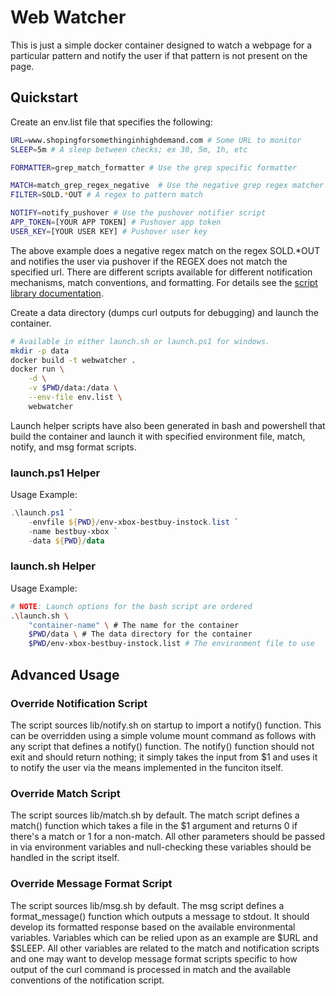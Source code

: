 # Web Watcher

This is just a simple docker container designed to watch a webpage for a
particular pattern and notify the user if that pattern is not present on the
page.

## Quickstart

Create an env.list file that specifies the following:

```bash
URL=www.shopingforsomethinginhighdemand.com # Some URL to monitor
SLEEP=5m # A sleep between checks; ex 30, 5m, 1h, etc

FORMATTER=grep_match_formatter # Use the grep specific formatter

MATCH=match_grep_regex_negative  # Use the negative grep regex matcher
FILTER=SOLD.*OUT # A regex to pattern match

NOTIFY=notify_pushover # Use the pushover notifier script
APP_TOKEN=[YOUR APP TOKEN] # Pushover app token
USER_KEY=[YOUR USER KEY] # Pushover user key
```

The above example does a negative regex match on the regex SOLD.*OUT and
notifies the user via pushover if the REGEX does not match the specified url.
There are different scripts available for different notification mechanisms,
match conventions, and formatting. For details see the
[script library documentation](lib/README.md).

Create a data directory (dumps curl outputs for debugging) and launch the
container.

```bash
# Available in either launch.sh or launch.ps1 for windows.
mkdir -p data
docker build -t webwatcher .
docker run \
    -d \
    -v $PWD/data:/data \
    --env-file env.list \
    webwatcher
```

Launch helper scripts have also been generated in bash and powershell that build
the container and launch it with specified environment file, match, notify, and 
msg format scripts.

### launch.ps1 Helper

Usage Example:

```powershell
.\launch.ps1 `
    -envfile ${PWD}/env-xbox-bestbuy-instock.list `
    -name bestbuy-xbox `
    -data ${PWD}/data
```

### launch.sh Helper

Usage Example:

```bash
# NOTE: Launch options for the bash script are ordered
.\launch.sh \
    "container-name" \ # The name for the container
    $PWD/data \ # The data directory for the container
    $PWD/env-xbox-bestbuy-instock.list # The environment file to use
```

## Advanced Usage

### Override Notification Script

The script sources lib/notify.sh on startup to import a notify() function.
This can be overridden using a simple volume mount command as follows with any
script that defines a notify() function. The notify() function should not exit
and should return nothing; it simply takes the input from $1 and uses it to
notify the user via the means implemented in the funciton itself.

### Override Match Script

The script sources lib/match.sh by default. The match script defines a match()
function which takes a file in the $1 argument and returns 0 if there's a match
or 1 for a non-match. All other parameters should be passed in via environment
variables and null-checking these variables should be handled in the script
itself.

### Override Message Format Script

The script sources lib/msg.sh by default. The msg script defines a
format_message() function which outputs a message to stdout. It should develop
its formatted response based on the available environmental variables. Variables
which can be relied upon as an example are $URL and $SLEEP. All other variables
are related to the match and notification scripts and one may want to develop
message format scripts specific to how output of the curl command is processed
in match and the available conventions of the notification script.
